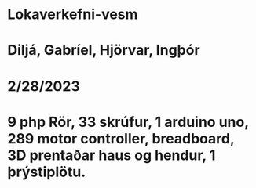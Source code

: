 # Lokaverkefni-vesm

# Diljá, Gabríel, Hjörvar, Ingþór
# 2/28/2023

# 9 php Rör, 33 skrúfur, 1 arduino uno, 289 motor controller, breadboard, 3D prentaðar haus og hendur, 1 þrýstiplötu.


